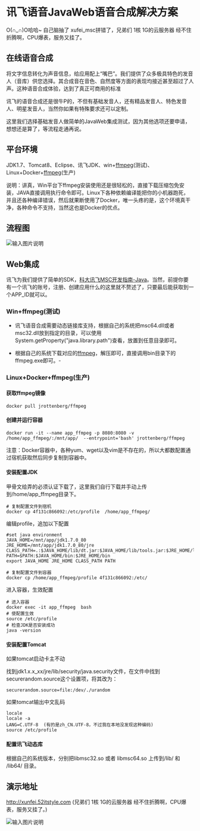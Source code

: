 # 讯飞语音JavaWeb语音合成解决方案

O(∩_∩)O哈哈~ 自己脑抽了 xufei_msc拼错了，兄弟们 1核 1G的云服务器 经不住折腾啊，CPU爆表，服务又挂了。

## 在线语音合成
将文字信息转化为声音信息，给应用配上“嘴巴”。我们提供了众多极具特色的发音人（音库）供您选择。其合成音在音色、自然度等方面的表现均接近甚至超过了人声。这种语音合成体验，达到了真正可商用的标准

讯飞的语音合成还是很牛P的，不但有基础发音人，还有精品发音人、特色发音人、明星发音人，当然你如果有特殊要求还可以定制。

这里我们选择基础发音人做简单的JavaWeb集成测试，因为其他选项还要申请，想想还是算了，等流程走通再说。

## 平台环境
JDK1.7、Tomcat8、Eclipse、讯飞JDK、win+[ffmpeg](https://ffmpeg.zeranoe.com/builds/ "ffmpeg")(测试)、Linux+Docker+[ffmpeg](https://ffmpeg.org/download.html#release_3.4 "ffmpeg")(生产)

说明：讲真，Win平台下ffmpeg安装使用还是很轻松的，直接下载压缩包免安装，JAVA直接调用执行命令即可。Linux下各种依赖编译能把你的小机器跑死，并且还各种编译错误，然后就果断使用了Docker，唯一头疼的是，这个环境真干净，各种命令不支持，当然这也是Docker的优点。

## 流程图

![输入图片说明](https://gitee.com/uploads/images/2018/0306/111728_8384fd0a_87650.png "讯飞语音合成.png")

## Web集成

讯飞为我们提供了简单的SDK，[科大讯飞MSC开发指南-Java](https://www.kancloud.cn/iflytek_sdk/msc_java/299245 "科大讯飞MSC开发指南-Java")。当然，前提你要有一个讯飞的账号，注册、创建应用什么的这里就不赘述了，只要最后能获取到一个APP_ID就可以。



### Win+ffmpeg(测试)

- 讯飞语音合成需要动态链接库支持，根据自己的系统把msc64.dll或者msc32.dll放到指定的目录，可以使用System.getProperty("java.library.path")查看，放置到任意目录即可。

- 根据自己的系统下载对应的[ffmpeg](https://ffmpeg.zeranoe.com/builds/ "ffmpeg")，解压即可，直接调用bin目录下的ffmpeg.exe即可。- 

### Linux+Docker+ffmpeg(生产)

#### 获取ffmpeg镜像
```
docker pull jrottenberg/ffmpeg
```
#### 创建并运行容器
```
docker run -it --name app_ffmpeg -p 8080:8080 -v /home/app_ffmpeg/:/mnt/app/  --entrypoint='bash' jrottenberg/ffmpeg
```
注意：Docker容器中，各种yum、wget以及vim是不存在的，所以大都数配置通过宿机获取然后同步复制到容器中。

#### 安装配置JDK

甲骨文给弄的必须认证下载了，这里我们自行下载并手动上传到/home/app_ffmpeg目录下。

```
# 复制配置文件到宿机
docker cp 4f131c866092:/etc/profile  /home/app_ffmpeg/
```
编辑profile，追加以下配置
```
#set java environment
JAVA_HOME=/mnt/app/jdk1.7.0_80
JRE_HOME=/mnt/app/jdk1.7.0_80/jre
CLASS_PATH=.:$JAVA_HOME/lib/dt.jar:$JAVA_HOME/lib/tools.jar:$JRE_HOME/lib
PATH=$PATH:$JAVA_HOME/bin:$JRE_HOME/bin
export JAVA_HOME JRE_HOME CLASS_PATH PATH
```
```
# 复制配置文件到容器
docker cp /home/app_ffmpeg/profile 4f131c866092:/etc/
```

进入容器，生效配置
```
# 进入容器
docker exec -it app_ffmpeg  bash
# 使配置生效
source /etc/profile
# 检查JDK是否安装成功
java -version
```

#### 安装配置Tomcat

如果tomcat启动卡主不动

找到jdk1.x.x_xx/jre/lib/security/java.security文件，在文件中找到securerandom.source这个设置项，将其改为：
```
securerandom.source=file:/dev/./urandom
```

如果tomcat输出中文乱码
```
locale
locale -a
LANG=C.UTF-8  (有的是zh_CN.UTF-8，不过我在本地没发现这种编码)
source /etc/profile
```

#### 配置讯飞动态库
根据自己的系统版本，分别把libmsc32.so 或者 libmsc64.so 上传到/lib/ 和 /lib64/ 目录。


## 演示地址

 http://xunfei.52itstyle.com (兄弟们 1核 1G的云服务器 经不住折腾啊，CPU爆表，服务又挂了。)


![输入图片说明](https://gitee.com/uploads/images/2018/0306/145954_5096e26b_87650.png "123_2.png")